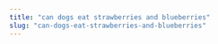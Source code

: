 ```yaml
---
title: "can dogs eat strawberries and blueberries"
slug: "can-dogs-eat-strawberries-and-blueberries"
---
```


